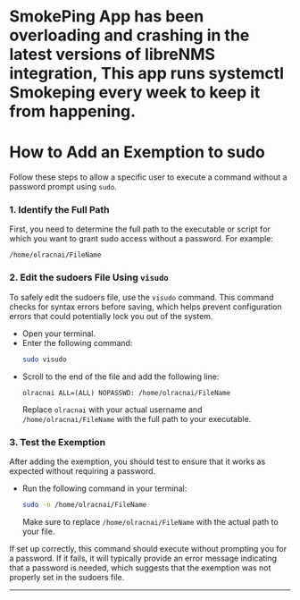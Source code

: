 # SmokePing App has been overloading and crashing in the latest versions of libreNMS integration, This app runs systemctl Smokeping every week to keep it from happening.

# How to Add an Exemption to sudo

Follow these steps to allow a specific user to execute a command without a password prompt using `sudo`.

### 1. Identify the Full Path
First, you need to determine the full path to the executable or script for which you want to grant sudo access without a password. For example:
```
/home/olracnai/FileName
```

### 2. Edit the sudoers File Using `visudo`
To safely edit the sudoers file, use the `visudo` command. This command checks for syntax errors before saving, which helps prevent configuration errors that could potentially lock you out of the system.

- Open your terminal.
- Enter the following command:
  ```bash
  sudo visudo
  ```
- Scroll to the end of the file and add the following line:
  ```
  olracnai ALL=(ALL) NOPASSWD: /home/olracnai/FileName
  ```
  Replace `olracnai` with your actual username and `/home/olracnai/FileName` with the full path to your executable.

### 3. Test the Exemption
After adding the exemption, you should test to ensure that it works as expected without requiring a password.

- Run the following command in your terminal:
  ```bash
  sudo -n /home/olracnai/FileName
  ```
  Make sure to replace `/home/olracnai/FileName` with the actual path to your file.

If set up correctly, this command should execute without prompting you for a password. If it fails, it will typically provide an error message indicating that a password is needed, which suggests that the exemption was not properly set in the sudoers file.

--- 
